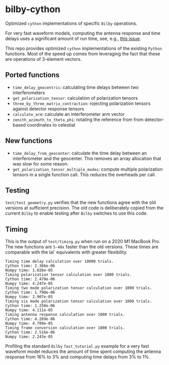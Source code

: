 # bilby-cython

Optimized `cython` implementations of specific `Bilby` operations.

For very fast waveform models, computing the antenna response and time delays
uses a significant amount of run time, see, e.g., [this issue](https://git.ligo.org/lscsoft/bilby/-/issues/576).

This repo provides optimized `cython` implementations of the existing `Python`
functions.
Most of the speed up comes from leveraging the fact that these are operations
of 3-element vectors.

## Ported functions

- `time_delay_geocentric`: calculating time delays between two interferometers
- `get_polarization_tensor`: calculation of polarization tensors
- `three_by_three_matrix_contraction`: rojecting polarization tensors against
   detector response tensors
- `calculate_arm`: calculate an interferometer arm vector
- `zenith_azimuth_to_theta_phi`: rotating the reference from from
   detector-based coordinates to celestial

## New functions

- `time_delay_from_geocenter`: calculate the time delay between an
   interferometer and the geocenter. This removes an array allocation that was
   slow for some reason.
- `get_polarization_tensor_multiple_modes`: compute multiple polarization
   tensors in a single function call. This reduces the overheads per call.

## Testing

`test/test_geometry.py` verifies that the new functions agree with the old
versions at sufficient precision.
The old code is deliberately copied from the current `Bilby` to enable testing
after `Bilby` switches to use this code.

## Timing

This is the output of `test/timing.py` when run on a 2020 M1 MacBook Pro.
The new functions are `5-40x` faster than the old versions.
These times are comparable with the lal` equivalents with greater flexibility.

```
Timing time delay calculation over 10000 trials.
Cython time: 2.366e-06
Numpy time: 1.026e-05
Timing polarization tensor calculation over 1000 trials.
Cython time: 2.470e-06
Numpy time: 4.247e-05
Timing two mode polarization tensor calculation over 1000 trials.
Cython time: 1.790e-06
Numpy time: 2.907e-05
Timing six mode polarization tensor calculation over 1000 trials.
Cython time: 1.250e-06
Numpy time: 4.111e-05
Timing antenna response calculation over 1000 trials.
Cython time: 4.269e-06
Numpy time: 4.709e-05
Timing frame conversion calculation over 1000 trials.
Cython time: 2.516e-06
Numpy time: 2.243e-05
```

Profiling the standard `Bilby` `fast_tutorial.py` example for a very fast
waveform model reduces the amount of time spent computing the antenna response
from 16% to 3% and computing time delays from 3% to 1%.

